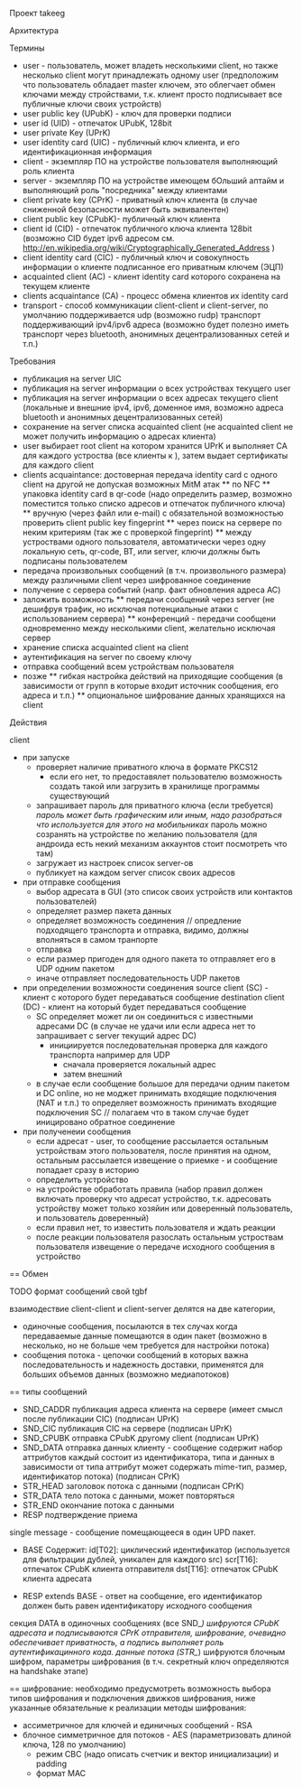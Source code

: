 Проект takeeg

Архитектура

Термины

* user - пользователь, может владеть несколькими client, но также несколько client могут принадлежать одному user (предположим что пользователь обладает master ключем, это облегчает обмен ключами между стройствами, т.к. клиент просто подписывает все публичные ключи своих устройств)
* user public key (UPubK) - ключ для проверки подписи
* user id (UID) - отпечаток UPubK, 128bit
* user private Key (UPrK) 
* user identity card (UIC) - публичный ключ клиента, и его идентификационная информация
* client - экземпляр ПО на устройстве пользователя выполняющий роль клиента
* server - экземпляр ПО на устройстве имеющем бОльший аптайм и выполняющий роль "посредника" между клиентами
* client private key (CPrK) - приватный ключ клиента (в случае сниженной безопасности может быть эквивалентен)
* client public key (CPubK)- публичный ключ клиента
* client id (CID) - отпечаток публичного ключа клиента 128bit (возможно CID будет ipv6 адресом см. http://en.wikipedia.org/wiki/Cryptographically_Generated_Address )
* client identity card (СIC) - публичный ключ и совокупность информации о клиенте подписанное его приватным ключем (ЭЦП)
* acquainted client (AC) - клиент identity card которого сохранена на текущем клиенте
* clients acquaintance (CA) - процесс обмена клиентов их identity card
* transport - способ коммуникации client-client и client-server, по умолчанию поддерживается udp (возможно rudp) транспорт поддерживающий ipv4/ipv6 адреса (возможно будет полезно иметь транспорт через bluetooth, анонимных децентрализованных сетей и т.п.)

Требования

* публикация на server UIC
* публикация на server информации о всех устройствах текущего user
* публикация на server информации о всех адресах текущего client (локальные и внешние ipv4, ipv6, доменное имя, возможно адреса bluetooth и анонимных децентрализованных сетей)
* сохранение на server списка acquainted client (не acquainted client не может получить информацию о адресах клиента)
* user выбирает root client на котором хранится UPrK и выполняет CA для каждого устроства (все клиенты к ), затем выдает сертификаты для каждого client
* clients acquaintance: достоверная передача identity card с одного client на другой не допуская возможных MitM атак 
** по NFC
** упаковка identity card в qr-code (надо определить размер, возможно поместится только списко адресов и отпечаток публичного ключа)
** вручную (через файл или e-mail) c обязательной возможностью проверить client public key fingeprint
** через поиск на сервере по неким критериям (так же с проверкой fingeprint)
** между устроствами одного пользователя, автоматически через одну локальную сеть, qr-code, BT, или server, ключи _должны_ быть подписаны пользователем
* передача произвольных сообщений (в т.ч. произвольного размера) между различными client через шифрованное соединение
* получение с сервера событий (напр. факт обновления адреса AC)
* заложить возможность 
** передачи сообщений через server (не дешифруя трафик, но исключая потенциальные атаки с использованием сервера)
** конференций - передачи сообщени одновременно между несколькими client, желательно исключая сервер
* хранение списка acquainted client на client
* аутентификация на server по своему ключу
* отправка сообщений всем устройствам пользователя
* позже
** гибкая настройка действий на приходящие сообщения (в зависимости от групп в которые входит источник сообщения, его адреса и т.п.)
** опциональное шифрование данных хранящихся на client

Действия

client 
- при запуске
  - проверяет наличие приватного ключа в формате PKCS12
    - если его нет, то предоставялет пользователю возможность создать такой или загрузить в хранилище программы существующий
  - запрашивает пароль для приватного ключа (если требуется)
    _пароль может быть графическим или иным, надо разобраться что используется для этого на мобильниках_
    пароль можно созранять на устройстве по желанию пользователя (для андроида есть некий механизм аккаунтов стоит посмотреть что там)
  - загружает из настроек список server-ов
  - публикует на каждом server список своих адресов
- при отправке сообщения
  - выбор адресата в GUI (это список своих устройств или контактов пользователей)
  - определяет размер пакета данных
  - определяет возможность соединения // опредление подходящего транспорта и отправка, видимо, должны вполняться в самом транпорте
  - отправка
   - если размер пригоден для одного пакета то отправляет его в UDP одним пакетом
   - иначе отправляет последовательность UDP пакетов
- при определении возможности соединения
  source client (SC) - клиент с которого будет передаваться сообщение
  destination client (DC) - клиент на который будет передаваться сообщение
  - SC определяет может ли он соединиться с известными адресами DC (в случае не удачи или если адреса нет то запрашивает с server текущий адрес DC)
    - инициируется последовательная проверка для каждого транспорта
      например для UDP
        - сначала проверяется локальный адрес
        - затем внешний
  - в случае если сообщение большое для передачи одним пакетом и DC online, но не моджет принимать входящие подключения (NAT и т.п.) 
    то определяет возможность принимать входящие подключения SC
    // полагаем что в таком случае будет иницировано обратное соединение
- при полученеии сообщения
  - если адресат - user, то сообщение рассылается остальным устройствам этого пользователя, после принятия на одном, остальным рассылается извещение о приемке - и сообщение попадает сразу в историю
  - определить устройство
  - на устройстве обработать правила (набор правил должен включать проверку что адресат устройство, т.к. адресовать устройству может только хозяйин или доверенный пользователь, и пользователь доверенный)
  - если правил нет, то известить пользователя и ждать реакции
  - после реакции пользователя разослать остальным устроствам пользователя извещение о передаче исходного сообщения в устройство

== Обмен

TODO формат сообщений свой tgbf

взаимодествие client-client и client-server делятся на две категории,
 * одиночные сообщения, посылаются в тех случах когда передаваемые данные помещаются в один пакет (возможно в несколько,
     но не больше чем требуется для настройки потока)
 * сообщения потока - цепочки сообщений в которых важна последовательность и надежность доставки, применятся для
     больших объемов данных (возможно медиапотоков)

== типы сообщений

* SND_CADDR   публикация адреса клиента на сервере (имеет смысл после публикации CIC) (подписан UPrK)
* SND_CIC     публикация CIC на сервере  (подписан UPrK)
* SND_CPUBK   отправка CPubK другому client (подписан UPrK)
* SND_DATA    отправка данных клиенту  - сообщение содержит набор аттрибутов каждый состоит из идентификатора, типа и данных
  в зависимости от типа аттрибут может содержать mime-тип, размер, идентификатор потока) (подписан CPrK)
* STR_HEAD    заголовок потока с данными  (подписан CPrK)
* STR_DATA    тело потока с данными, может повторяться
* STR_END     окончание потока с данными
* RESP        подтверждение приема


single message - сообщение помещающееся в один UPD пакет.

* BASE   Содержит:
  id[T02]:  циклический идентификатор (используется для фильтрации дублей, уникален для каждого src)
  scr[T16]: отпечаток CPubK клиента отправителя
  dst[T16]: отпечаток CPubK клиента адресата

* RESP extends BASE - ответ на сообщение, его идентификатор должен быть равен идентификатору исходного сообщения

секция DATA в одиночных сообщениях (все SND_*) шифруются CPubK адресата и подписываются CPrK отправителя,
 шифрование, очевидно обеспечивает приватность, а подпись выполняет роль аутентификацинного кода.
данные потока (STR_*) шифруются блочным шифром, параметры шифрования (в т.ч. секретный ключ определяются на handshake этапе)

== шифрование:
необходимо предусмотреть возможность выбора типов шифрования и подключения движков шифрования,
ниже указанные обязательные к реализации методы шифрования:
 - ассиметричное для ключей и единичных сообщений - RSA
 - блочное симметричное для потоков - AES (параметризовать длиной ключа, 128 по умолчанию)
   - режим CBC (надо описать счетчик и вектор инициализации) и padding
   - формат MAC